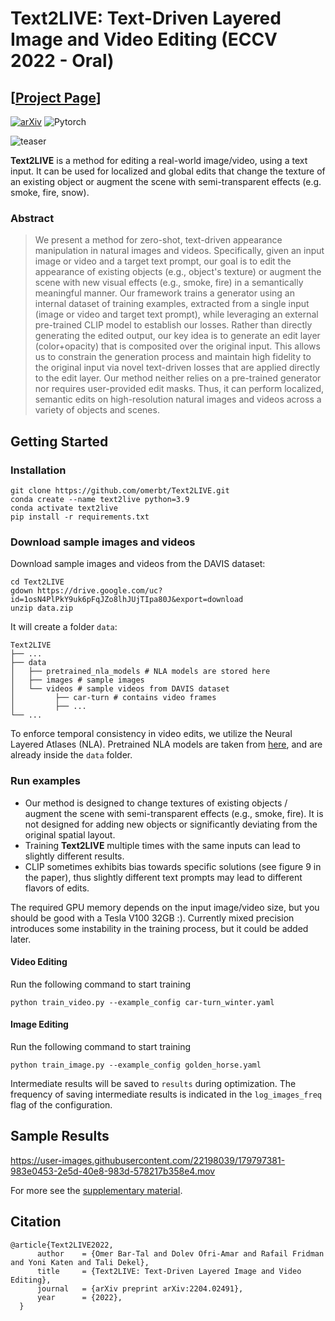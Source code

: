 # Text2LIVE: Text-Driven Layered Image and Video Editing (ECCV 2022 - Oral)
## [<a href="https://text2live.github.io/" target="_blank">Project Page</a>]

[![arXiv](https://img.shields.io/badge/arXiv-Text2LIVE-b31b1b.svg)](https://arxiv.org/abs/2204.02491)
![Pytorch](https://img.shields.io/badge/PyTorch->=1.10.0-Red?logo=pytorch)

![teaser](https://user-images.githubusercontent.com/22198039/179798581-ca6f6652-600a-400a-b21b-713fc5c15d56.png)

**Text2LIVE** is a method for editing a real-world image/video, using a text input. It can be used for localized and global edits that change the texture of an existing object or augment the scene with semi-transparent effects (e.g. smoke, fire, snow).
### Abstract
>We present a method for zero-shot, text-driven appearance manipulation in natural images and videos. Specifically, given an input image or video and a target text prompt, our goal is to edit the appearance of existing objects (e.g., object's texture) or augment the scene with new visual effects (e.g., smoke, fire) in a semantically meaningful manner. Our framework trains a generator using an internal dataset of training examples, extracted from a single input (image or video and target text prompt), while leveraging an external pre-trained CLIP model to establish our losses. Rather than directly generating the edited output, our key idea is to generate an edit layer (color+opacity) that is composited over the original input. This allows us to constrain the generation process and maintain high fidelity to the original input via novel text-driven losses that are applied directly to the edit layer. Our method neither relies on a pre-trained generator nor requires user-provided edit masks. Thus, it can perform localized, semantic edits on high-resolution natural images and videos across a variety of objects and scenes.


## Getting Started
### Installation

```
git clone https://github.com/omerbt/Text2LIVE.git
conda create --name text2live python=3.9 
conda activate text2live 
pip install -r requirements.txt
```

### Download sample images and videos
Download sample images and videos from the DAVIS dataset:
```
cd Text2LIVE
gdown https://drive.google.com/uc?id=1osN4PlPkY9uk6pFqJZo8lhJUjTIpa80J&export=download
unzip data.zip
```
It will create a folder `data`:
```
Text2LIVE
├── ...
├── data
│   ├── pretrained_nla_models # NLA models are stored here
│   ├── images # sample images
│   └── videos # sample videos from DAVIS dataset
│         ├── car-turn # contains video frames 
│         ├── ...
└── ...
```
To enforce temporal consistency in video edits, we utilize the Neural Layered Atlases (NLA). Pretrained NLA models are taken from <a href="https://layered-neural-atlases.github.io">here</a>, and are already inside the `data` folder.

### Run examples 
* Our method is designed to change textures of existing objects / augment the scene with semi-transparent effects (e.g., smoke, fire). It is not designed for adding new objects or significantly deviating from the original spatial layout.
* Training **Text2LIVE** multiple times with the same inputs can lead to slightly different results.
* CLIP sometimes exhibits bias towards specific solutions (see figure 9 in the paper), thus slightly different text prompts may lead to different flavors of edits.


The required GPU memory depends on the input image/video size, but you should be good with a Tesla V100 32GB :).
Currently mixed precision introduces some instability in the training process, but it could be added later.

#### Video Editing
Run the following command to start training
```
python train_video.py --example_config car-turn_winter.yaml
```
#### Image Editing
Run the following command to start training
```
python train_image.py --example_config golden_horse.yaml
```
Intermediate results will be saved to `results` during optimization. The frequency of saving intermediate results is indicated in the `log_images_freq` flag of the configuration.

## Sample Results
https://user-images.githubusercontent.com/22198039/179797381-983e0453-2e5d-40e8-983d-578217b358e4.mov

For more see the [supplementary material](https://text2live.github.io/sm/index.html).


## Citation
```
@article{Text2LIVE2022,
	  author    = {Omer Bar-Tal and Dolev Ofri-Amar and Rafail Fridman and Yoni Katen and Tali Dekel},
  	  title     = {Text2LIVE: Text-Driven Layered Image and Video Editing},
	  journal   = {arXiv preprint arXiv:2204.02491},
	  year      = {2022},
  }
```
